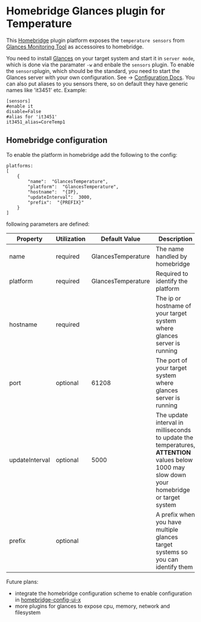 # Homebridge Glances plugin for Temperature

This [Homebridge](https://homebridge.io/) plugin platform exposes the `temperature sensors` from  [Glances Monitoring Tool](https://github.com/nicolargo/glances) as accessoires to homebridge.

You need to install [Glances](https://github.com/nicolargo/glances) on your target system and start it in `server mode`, which is done via the paramater `-w` and enbale the `sensors` plugin.
To enable the `sensors`plugin, which should be the standard, you need to start the Glances server with your own configuration. See -> [Configuration Docs](https://glances.readthedocs.io/en/stable/config.html).
You can also put aliases to you sensors there, so on default they have generic names like 'it3451' etc. 
Example: 

```
[sensors]
#enable it
disable=False 
#alias for 'it3451'
it3451_alias=CoreTemp1
```

## Homebridge configuration
To enable the platform in homebridge add the following to the config:

```
platforms:
[
	{
		"name":  "GlancesTemperature",
		"platform":  "GlancesTemperature",
		"hostname":  "{IP},
		"updateInterval":  3000,
		"prefix":  "{PREFIX}"
	}
]
```

following parameters are defined:

| Property | Utilization | Default Value | Description 
|--|--|--|--|
| name | required | GlancesTemperature | The name handled by homebridge |
|platform|required|GlancesTemperature|Required to identify the platform|
|hostname|required||The ip or hostname of your target system where  glances server is running|
|port|optional|61208|The port of your target system where glances server is running|
|updateInterval|optional|5000|The update interval in milliseconds to update the temperatures, **ATTENTION** values below 1000 may slow down your homebridge or target system|
|prefix|optional||A prefix when you have multiple glances target systems so you can identify them|

Future plans:

- integrate the homebridge configuration scheme to enable configuration in [homebridge-config-ui-x](https://www.npmjs.com/package/homebridge-config-ui-x)
- more plugins for glances to expose cpu, memory, network and filesystem
